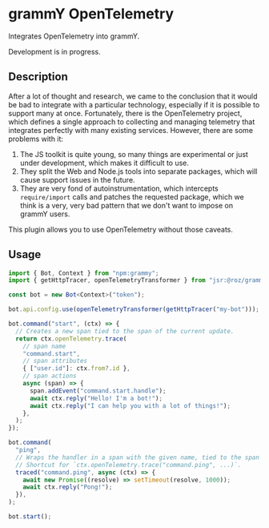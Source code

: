 # grammY OpenTelemetry

Integrates OpenTelemetry into grammY.

Development is in progress.

## Description

After a lot of thought and research, we came to the conclusion that it would be bad to integrate with a particular
technology, especially if it is possible to support many at once. Fortunately, there is the OpenTelemetry project, which
defines a single approach to collecting and managing telemetry that integrates perfectly with many existing services.
However, there are some problems with it:

1. The JS toolkit is quite young, so many things are experimental or just under development, which makes it difficult to
   use.
2. They split the Web and Node.js tools into separate packages, which will cause support issues in the future.
3. They are very fond of autoinstrumentation, which intercepts `require/import` calls and patches the requested package,
   which we think is a very, very bad pattern that we don't want to impose on grammY users.

This plugin allows you to use OpenTelemetry without those caveats.

## Usage

```ts
import { Bot, Context } from "npm:grammy";
import { getHttpTracer, openTelemetryTransformer } from "jsr:@roz/grammy-opentelemetry";

const bot = new Bot<Context>("token");

bot.api.config.use(openTelemetryTransformer(getHttpTracer("my-bot")));

bot.command("start", (ctx) => {
  // Creates a new span tied to the span of the current update.
  return ctx.openTelemetry.trace(
    // span name
    "command.start",
    // span attributes
    { ["user.id"]: ctx.from?.id },
    // span actions
    async (span) => {
      span.addEvent("command.start.handle");
      await ctx.reply("Hello! I'm a bot!");
      await ctx.reply("I can help you with a lot of things!");
    },
  );
});

bot.command(
  "ping",
  // Wraps the handler in a span with the given name, tied to the span of the current update.
  // Shortcut for `ctx.openTelemetry.trace("command.ping", ...)`.
  traced("command.ping", async (ctx) => {
    await new Promise((resolve) => setTimeout(resolve, 1000));
    await ctx.reply("Pong!");
  }),
);

bot.start();
```
